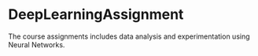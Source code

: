 # DeepLearningAssignment
The course assignments includes data analysis and experimentation using Neural Networks.
